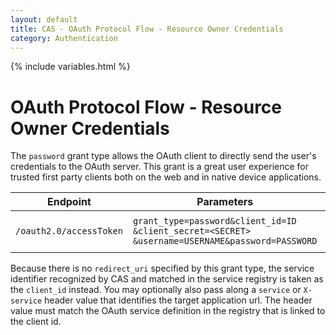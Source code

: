 ```yaml
---
layout: default
title: CAS - OAuth Protocol Flow - Resource Owner Credentials
category: Authentication
---
```

{% include variables.html %}

# OAuth Protocol Flow - Resource Owner Credentials

The `password` grant type allows the OAuth client to directly send the user's credentials to the OAuth server.
This grant is a great user experience for trusted first party clients both on the web and in native device applications.

| Endpoint                | Parameters                                                                                                  | Response          |
|-------------------------|-------------------------------------------------------------------------------------------------------------|-------------------|
| `/oauth2.0/accessToken` | `grant_type=password&client_id=ID`<br/>`&client_secret=<SECRET>`<br/>`&username=USERNAME&password=PASSWORD` | The access token. |

Because there is no `redirect_uri` specified by this grant type, the service identifier recognized by CAS and matched in the service registry is taken as the `client_id` instead. You may optionally also pass along a `service` or `X-service` header value that identifies the target application url. The header value must match the OAuth service definition in the registry that is linked to the client id.
